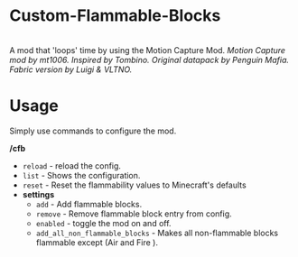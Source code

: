 # Custom-Flammable-Blocks

\
A mod that 'loops' time by using the Motion Capture Mod.
*Motion Capture mod by mt1006. Inspired by Tombino. Original datapack by Penguin Mafia. Fabric version by Luigi & VLTNO.*

# Usage
Simply use commands to configure the mod.

**/cfb**
- `reload` - reload the config.
- `list` - Shows the configuration.
- `reset` - Reset the flammability values to Minecraft's defaults 
- **settings**
    - `add` - Add flammable blocks. 
    - `remove` - Remove flammable block entry from config.
    - `enabled` - toggle the mod on and off.
    - `add_all_non_flammable_blocks` - Makes all non-flammable blocks flammable except (Air and Fire ).